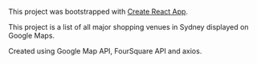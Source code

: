 This project was bootstrapped with [Create React App](https://github.com/facebook/create-react-app).

This project is a list of all major shopping venues in Sydney displayed on Google Maps.

Created using Google Map API, FourSquare API and axios.
